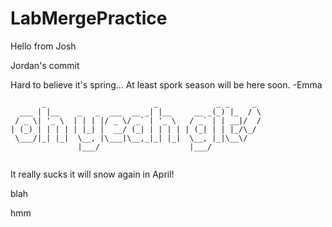 # LabMergePractice

Hello from Josh

Jordan's commit

Hard to believe it's spring...
At least spork season will be here soon.
-Emma

```
       _                        _             _ _     _ 
  ___ | |__    _   _  ___  __ _| |__     __ _(_) |_  / \
 / _ \| '_ \  | | | |/ _ \/ _` | '_ \   / _` | | __|/  /
| (_) | | | | | |_| |  __/ (_| | | | | | (_| | | |_/\_/ 
 \___/|_| |_|  \__, |\___|\__,_|_| |_|  \__, |_|\__\/   
               |___/                    |___/           
                                                        
```

It  really sucks it will snow again in April!

blah

hmm